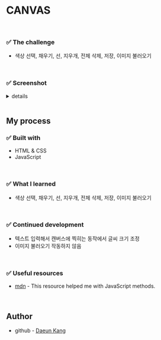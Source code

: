 # CANVAS


</br>

### ✅ The challenge 

-  색상 선택, 채우기, 선, 지우개, 전체 삭제, 저장, 이미지 불러오기

</br>

### ✅ Screenshot 

<details>
<summary>details</summary>

![](%EA%B7%B8%EB%A6%BC%ED%8C%90.png)


</details>


</br>

## My process

###  ✅ Built with
- HTML & CSS
- JavaScript

</br>

###  ✅ What I learned
-  색상 선택, 채우기, 선, 지우개, 전체 삭제, 저장, 이미지 불러오기


</br>

###  ✅ Continued development
- 텍스트 입력해서 캔버스에 찍히는 동작에서 글씨 크기 조정
- 이미지 불러오기 작동하지 않음

</br>

###  ✅ Useful resources
- [mdn](https://www.example.com ) - This resource helped me with JavaScript methods.

</br>

## Author

- github - [Daeun Kang](https://github.com/winterkang)

